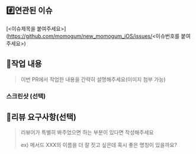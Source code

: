 ## #️⃣연관된 이슈

[<이슈제목을 붙여주세요>](https://github.com/momogum/new_momogum_iOS/issues/<이슈번호를 붙여주세요>)

## 📝작업 내용

> 이번 PR에서 작업한 내용을 간략히 설명해주세요(이미지 첨부 가능)

### 스크린샷 (선택)

## 💬리뷰 요구사항(선택)

> 리뷰어가 특별히 봐주었으면 하는 부분이 있다면 작성해주세요
>
> ex) 메서드 XXX의 이름을 더 잘 짓고 싶은데 혹시 좋은 명칭이 있을까요?
